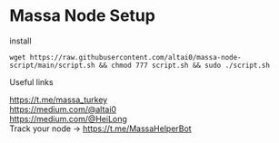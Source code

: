 # Massa Node Setup


install
```
wget https://raw.githubusercontent.com/altai0/massa-node-script/main/script.sh && chmod 777 script.sh && sudo ./script.sh
```

Useful links


<a>https://t.me/massa_turkey</a>  
https://medium.com/@altai0  
https://medium.com/@HeiLong  
Track your node -> https://t.me/MassaHelperBot

